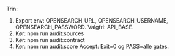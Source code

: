 Trin:
1) Export env: OPENSEARCH_URL, OPENSEARCH_USERNAME, OPENSEARCH_PASSWORD. Valgfri: API_BASE.
2) Kør: npm run audit:sources
3) Kør: npm run audit:contract
4) Kør: npm run audit:score
Accept: Exit=0 og PASS=alle gates.
